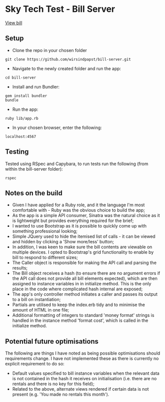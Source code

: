 # Sky Tech Test - Bill Server

[View bill](http://i.imgur.com/mMm3Crt.png)

## Setup

 - Clone the repo in your chosen folder
 ````
 git clone https://github.com/wirsindpapst/bill-server.git
 ````
 - Navigate to the newly created folder and run the app:
 ````
 cd bill-server
 ````
 - Install and run Bundler:
 ````
 gem install bundler
 bundle
 ````
 - Run the app:
````
ruby lib/app.rb
````
 - In your chosen browser, enter the following:
````
localhost:4567
````

## Testing

Tested using RSpec and Capybara, to run tests run the following (from within the bill-server folder):
````
rspec
````

## Notes on the build

 - Given I have applied for a Ruby role, and it the language I'm most comfortable with - Ruby was the obvious choice to build the app;
 - As the app is a simple API consumer, Sinatra was the natural choice as it is lightweight but provides everything required for the brief;
 - I wanted to use Bootstrap as it is possible to quickly come up with something professional looking;
 - Simple JQuery used to hide the itemised list of calls - it can be viewed and hidden by clicking a 'Show more/less' button;
 - In addition, I was keen to make sure the bill contents are viewable on multiple devices.  I opted to Bootstrap's grid functionality to enable by bill to respond to different sizes;
 - The Caller object is responsible for making the API call and parsing the results;
 - The Bill object receives a hash (to ensure there are no argument errors if the API call does not provide all bill elements expected), which are then assigned to instance variables in in initialize method. This is the only place in the code where complicated hash internal are exposed;
 - The app's only controller method initiates a caller and passes its output to a bill on instantiation;
 - Partials are utilised to keep the index.erb tidy and to minimise the amount of HTML in one file;
 - Additional formatting of integers to standard 'money format' strings is handled in the instance method 'format
 cost', which is called in the initialize method.

## Potential future optimisations

The following are things I have noted as being possible optimisations should requirements change. I have not implemented these as there is currently no explicit requirement to do so:

 - Default values specified to bill instance variables when the relevant data is not contained in the hash it receives on initialisation (i.e. there are no rentals and there is no key for this field);
 - Related to the above, alternate views rendered if certain data is not present (e.g. 'You made no rentals this month').
